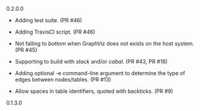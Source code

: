 0.2.0.0

* Adding test suite. (PR #46)

* Adding TravisCI script. (PR #46)

* Not falling to *bottom* when GraphViz does not exists on the host system. (PR #45)

* Supporting to build with *stack* and/or *cabal*. (PR #43, PR #18)

* Adding optional -e command-line argument to determine the type of edges
  between nodes/tables. (PR #13)

* Allow spaces in table identifiers, quoted with backticks. (PR #9)

0.1.3.0
